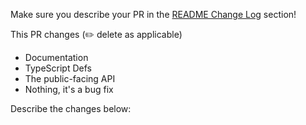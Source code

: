 Make sure you describe your PR in the [README Change Log](../README.md#change-log) section!

This PR changes (✏️ delete as applicable)

* Documentation
* TypeScript Defs
* The public-facing API
* Nothing, it's a bug fix

Describe the changes below:
